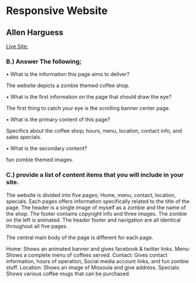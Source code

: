 # Responsive Website
## Allen Harguess

[Live Site: ](https://allenharguess701.github.io/web-dev-hw/Responsive_Website/)

### B.) Answer The following;

•	What is the information this page aims to deliver?

  The website depicts a zombie themed coffee shop.

•	What is the first information on the page that should draw the eye?

  The first thing to catch your eye is the scrolling banner center page.

•	What is the primary content of this page?

  Specifics about the coffee shop; hours, menu, location, contact info, and sales specials.

•	What is the secondary content?

  fun zombie themed images.


### C.) provide a list of content items that you will include in your site.

The website is divided into five pages; Home, menu, contact, location, specials. Each pages
offers information specifically related to the title of the page. The header is a single
image of myself as a zombie and the name of the shop. The footer contains copyright info and
three images. The zombie on the left is animated. The header footer and navigation are all
identical throughout all five pages.

The central main body of the page is different for each page.

Home: Shows an animated banner and gives facebook & twitter links.
Menu: Shows a complete menu of coffees served.
Contact: Gives contact information, hours of operation, Social media account links, and fun zombie stuff.
Location: Shows an image of Missoula and give address.
Specials: Shows various coffee mugs that can be purchased.
